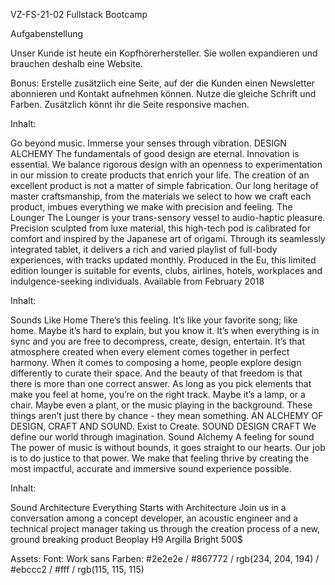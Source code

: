 
VZ-FS-21-02
Fullstack Bootcamp


Aufgabenstellung

Unser Kunde ist heute ein Kopfhörerhersteller. Sie wollen expandieren und brauchen deshalb eine Website.

Bonus:
Erstelle zusätzlich eine Seite, auf der die Kunden einen Newsletter abonnieren und Kontakt aufnehmen können. Nutze die gleiche Schrift und Farben.
Zusätzlich könnt ihr die Seite responsive machen.

Inhalt:

Go beyond music. Immerse your senses through vibration.
DESIGN ALCHEMY 
The fundamentals of good design are eternal. Innovation is essential. We balance rigorous design with an openness to experimentation in our mission to create products that enrich your life. The creation of an excellent product is not a matter of simple fabrication. Our long heritage of master craftsmanship, from the materials we select to how we craft each product, imbues everything we make with precision and feeling.
The Lounger 
The Lounger is your trans-sensory vessel to audio-haptic pleasure. Precision sculpted from luxe material, this high-tech pod is calibrated for comfort and inspired by the Japanese art of origami. Through its seamlessly integrated tablet, it delivers a rich and varied playlist of full-body experiences, with tracks updated monthly. Produced in the Eu, this limited edition lounger is suitable for events, clubs, airlines, hotels, workplaces and indulgence-seeking individuals. Available from February 2018


Inhalt:

Sounds Like Home 
There’s this feeling. It’s like your favorite song; like home. Maybe it’s hard to explain, but you know it. It’s when everything is in sync and you are free to decompress, create, design, entertain. It’s that atmosphere created when every element comes together in perfect harmony. When it comes to composing a home, people explore design differently to curate their space. And the beauty of that freedom is that there is more than one correct answer. As long as you pick elements that make you feel at home, you’re on the right track. Maybe it’s a lamp, or a chair. Maybe even a plant, or the music playing in the background. These things aren’t just there by chance - they mean something.
AN ALCHEMY OF DESIGN, CRAFT AND SOUND. 
Exist to Create. 
SOUND DESIGN CRAFT 
We define our world through imagination.
Sound Alchemy 
A feeling for sound 
The power of music is without bounds, it goes straight to our hearts. Our job is to do justice to that power. We make that feeling thrive by creating the most impactful, accurate and immersive sound experience possible.


Inhalt:

Sound Architecture 
Everything Starts with Architecture 
Join us in a conversation among a concept developer, an acoustic engineer and a technical project manager taking us through the creation process of a new, ground breaking product
Beoplay H9 
Argilla Bright 
500$


Assets:
Font: Work sans
Farben: #2e2e2e / #867772 / rgb(234, 204, 194) / #ebccc2 / #fff / rgb(115, 115, 115) 



